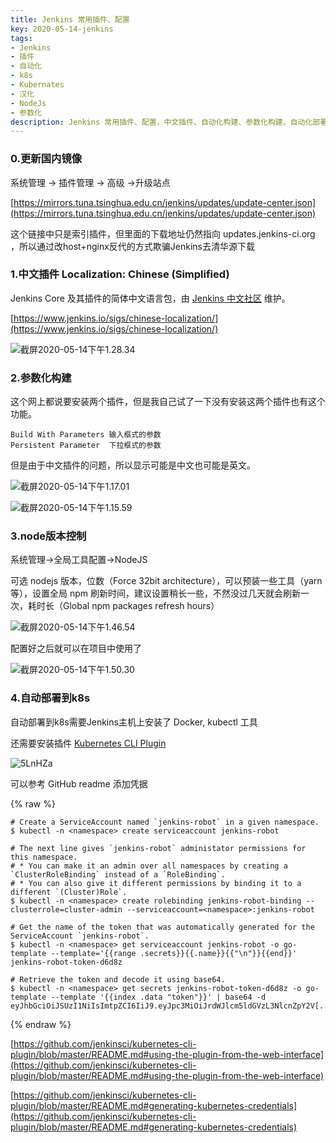 ```yaml
---
title: Jenkins 常用插件、配置
key: 2020-05-14-jenkins
tags:
- Jenkins
- 插件
- 自动化
- k8s
- Kubernates
- 汉化
- NodeJs
- 参数化
description: Jenkins 常用插件、配置，中文插件、自动化构建、参数化构建、自动化部署、自动化部署到k8s
---
```


### 0.更新国内镜像

系统管理 -> 插件管理 -> 高级 ->升级站点

[https://mirrors.tuna.tsinghua.edu.cn/jenkins/updates/update-center.json](https://mirrors.tuna.tsinghua.edu.cn/jenkins/updates/update-center.json)

这个链接中只是索引插件，但里面的下载地址仍然指向 updates.jenkins-ci.org ，所以通过改host+nginx反代的方式欺骗Jenkins去清华源下载

### 1.中文插件 Localization: Chinese (Simplified)

Jenkins Core 及其插件的简体中文语言包，由 [Jenkins 中文社区](https://jenkins-zh.cn/about) 维护。

<!--more-->

[https://www.jenkins.io/sigs/chinese-localization/](https://www.jenkins.io/sigs/chinese-localization/)

![截屏2020-05-14下午1.28.34](https://up-img.yonghong.tech/pic/2020/05/截屏2020-05-14%20下午1.28.34.png)

### 2.参数化构建

这个网上都说要安装两个插件，但是我自己试了一下没有安装这两个插件也有这个功能。

```
Build With Parameters 输入框式的参数
Persistent Parameter  下拉框式的参数
```

但是由于中文插件的问题，所以显示可能是中文也可能是英文。

![截屏2020-05-14下午1.17.01](https://up-img.yonghong.tech/pic/2020/05/截屏2020-05-14%20下午1.17.01.png)

![截屏2020-05-14下午1.15.59](https://up-img.yonghong.tech/pic/2020/05/截屏2020-05-14%20下午1.15.59.png)

### 3.node版本控制

系统管理->全局工具配置->NodeJS

可选 nodejs 版本，位数（Force 32bit architecture），可以预装一些工具（yarn 等），设置全局 npm 刷新时间，建议设置稍长一些，不然没过几天就会刷新一次，耗时长（Global npm packages refresh hours）

![截屏2020-05-14下午1.46.54](https://up-img.yonghong.tech/pic/2020/05/截屏2020-05-14%20下午1.46.54.png)

配置好之后就可以在项目中使用了

![截屏2020-05-14下午1.50.30](https://up-img.yonghong.tech/pic/2020/05/截屏2020-05-14%20下午1.50.30.png)

### 4.自动部署到k8s

自动部署到k8s需要Jenkins主机上安装了 Docker, kubectl 工具

还需要安装插件 [Kubernetes CLI Plugin](https://plugins.jenkins.io/kubernetes-cli/)

![5LnHZa](https://up-img.yonghong.tech/pic/2020/05/5LnHZa.jpg)

可以参考 GitHub readme 添加凭据

{% raw %}
```shell
# Create a ServiceAccount named `jenkins-robot` in a given namespace.
$ kubectl -n <namespace> create serviceaccount jenkins-robot

# The next line gives `jenkins-robot` administator permissions for this namespace.
# * You can make it an admin over all namespaces by creating a `ClusterRoleBinding` instead of a `RoleBinding`.
# * You can also give it different permissions by binding it to a different `(Cluster)Role`.
$ kubectl -n <namespace> create rolebinding jenkins-robot-binding --clusterrole=cluster-admin --serviceaccount=<namespace>:jenkins-robot

# Get the name of the token that was automatically generated for the ServiceAccount `jenkins-robot`.
$ kubectl -n <namespace> get serviceaccount jenkins-robot -o go-template --template='{{range .secrets}}{{.name}}{{"\n"}}{{end}}'
jenkins-robot-token-d6d8z

# Retrieve the token and decode it using base64.
$ kubectl -n <namespace> get secrets jenkins-robot-token-d6d8z -o go-template --template '{{index .data "token"}}' | base64 -d
eyJhbGciOiJSUzI1NiIsImtpZCI6IiJ9.eyJpc3MiOiJrdWJlcm5ldGVzL3NlcnZpY2V[...]
```
{% endraw %}

[https://github.com/jenkinsci/kubernetes-cli-plugin/blob/master/README.md#using-the-plugin-from-the-web-interface](https://github.com/jenkinsci/kubernetes-cli-plugin/blob/master/README.md#using-the-plugin-from-the-web-interface)

[https://github.com/jenkinsci/kubernetes-cli-plugin/blob/master/README.md#generating-kubernetes-credentials](https://github.com/jenkinsci/kubernetes-cli-plugin/blob/master/README.md#generating-kubernetes-credentials)
